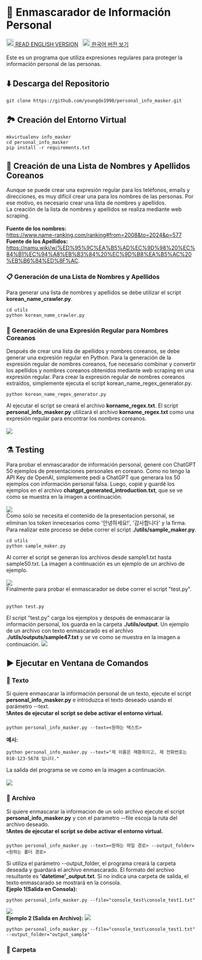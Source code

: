 # 🪪 Enmascarador de Información Personal
<a href="./README_eng.md"><img src="./img/flags/us.png" height="20px"></img> READ ENGLISH VERSION</a>
&nbsp;
<a href="./README_eng.md"><img src="./img/flags/kr.png" height="20px"></img> 한국어 버전 보기</a><br /><br />
Este es un programa que utiliza expresiones regulares para proteger la información personal de las personas.
## ⬇️ Descarga del Repositorio
```
git clone https://github.com/youngdo1990/personal_info_masker.git
```
## 🏞️ Creación del Entorno Virtual
```
mkvirtualenv info_masker
cd personal_info_masker
pip install -r requirements.txt
```
## 📄 Creación de una Lista de Nombres y Apellidos Coreanos
Aunque se puede crear una expresión regular para los teléfonos, emails y direcciones, es muy difícil crear una para los nombres de las personas. Por ese motivo, es necesario crear una lista de nombres y apellidos.<br />
La creación de la lista de nombres y apellidos se realiza mediante web scraping.<br /><br />
<b>Fuente de los nombres:</b> <br />
<a href="https://www.name-ranking.com/ranking#from=2008&to=2024&p=577">https://www.name-ranking.com/ranking#from=2008&to=2024&p=577</a></br>
<b>Fuente de los Apellidos:</b> <br />
<a href="https://namu.wiki/w/%ED%95%9C%EA%B5%AD%EC%9D%98%20%EC%84%B1%EC%94%A8%EB%B3%84%20%EC%9D%B8%EA%B5%AC%20%EB%B6%84%ED%8F%AC">https://namu.wiki/w/%ED%95%9C%EA%B5%AD%EC%9D%98%20%EC%84%B1%EC%94%A8%EB%B3%84%20%EC%9D%B8%EA%B5%AC%20%EB%B6%84%ED%8F%AC</a>.
### 📋 Generación de una Lista de Nombres y Apellidos
Para generar una lista de nombres y apellidos se debe utilizar el script <b>korean_name_crawler.py</b>.
```
cd utils
python korean_name_crawler.py
```
### 🔣 Generación de una Expresión Regular para Nombres Coreanos
Después de crear una lista de apellidos y nombres coreanos, se debe generar una expresión regular en Python. Para la generación de la expresión regular de nombres coreanos, fue necesario combinar y convertir los apellidos y nombres coreanos obtenidos mediante web scraping en una expresión regular. Para crear la expresión regular de nombres coreanos extraídos, simplemente ejecuta el script korean_name_regex_generator.py.
```
python korean_name_regex_generator.py
```
Al ejecutar el script se creará el archivo <b>korname_regex.txt</b>. El script <b>personal_info_masker.py</b> utilizará el archivo <b>korname_regex.txt</b> como una expresión regular para encontrar los nombres coreanos.<br /><br />
<img src="./img/korname_regex_file.png"></img><br />
## ⚗️ Testing
Para probar el enmascarador de información personal, generé con ChatGPT 50 ejemplos de presentaciones personales en coreano. Como no tengo la API Key de OpenAI, simplemente pedí a ChatGPT que generara los 50 ejemplos con información personal falsa. Luego, copié y guardé los ejemplos en el archivo <b>chatgpt_generated_introduction.txt</b>, que se ve como se muestra en la imagen a continuación.<br /><br />
<img src="./img/chatgpt_samples.png"></img><br />
Como solo se necesita el contenido de la presentacion personal, se eliminan los token innecesarios como '안녕하세요!', '감사합니다' y la firma. Para realizar este proceso se debe correr el script <b>./utils/sample_maker.py</b>.<br />
```
cd utils
python sample_maker.py
```
Al correr el script se generan los archivos desde sample1.txt hasta sample50.txt. La imagen a continuación es un ejemplo de un archivo de ejemplo.<br /><br />
<img src="./img/sample_file.png"></img><br />
Finalmente para probar el enmascarador se debe correr el script "test.py".<br /><br />
```
python test.py
```
El script "test.py" carga los ejemplos y después de enmascarar la información personal, los guarda en la carpeta <b>./utils/output</b>. Un ejemplo de un archivo con texto enmascarado es el archivo <b>./utils/outputs/sample47.txt</b> y se ve como se muestra en la imagen a continuación.
<img src="./img/output_file.png"><br />
## ▶️ Ejecutar en Ventana de Comandos
### 🔡 Texto
Si quiere enmascarar la información personal de un texto, ejecute el script <b>personal_info_masker.py</b> e introduzca el texto deseado usando el parámetro --text.<br />
❗<b>Antes de ejecutar el script se debe activar el entorno virtual.</b>

```
python personal_info_masker.py --text=<원하는 텍스트>
```
<b>예시:</b>
```
python personal_info_masker.py --text="제 이름은 채환희이고, 제 전화번호는 010-123-5678 입니다."
```
La salida del programa se ve como en la imagen a continuación.<br /><br />
<img src="./img/console_text_sample.png"><br />
### 📝 Archivo
Si quiere enmascarar la informacion de un solo archivo ejecute el script <b>personal_info_masker.py</b> y con el parametro --file escoja la ruta del archivo deseado.<br />
❗<b>Antes de ejecutar el script se debe activar el entorno virtual.</b>
```
python personal_info_masker.py --text=<원하는 파일 경로> --output_folder=<원하는 폴더 경로>
```
Si utiliza el parámetro --output_folder, el programa creará la carpeta deseada y guardará el archivo enmascarado. El formato del archivo resultante es <b>'datetime'_output.txt</b>. Si no indica una carpeta de salida, el texto enmascarado se mostrará en la consola.<br />
<b>Ejeplo 1(Salida en Consola):</b>
```
python personal_info_masker.py --file="console_test\console_test1.txt"
```
<img src="./img/single_file_test1.png"><br />
<b>Ejemplo 2 (Salida en Archivo):</b>
<img src="./img/single_file_test2.png"><br />
```
python personal_info_masker.py --file="console_test\console_test1.txt" --output_folder="output_sample"
```
### 📁 Carpeta
